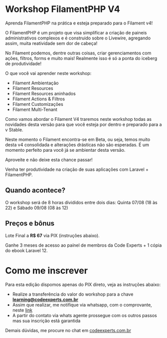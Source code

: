 # Workshop FilamentPHP V4

Aprenda FilamentPHP na prática e esteja preparado para o Filament v4!

O FilamentPHP é um projeto que visa simplificar a criação de paineis administrativos complexos e é construido
sobre o Livewire, agregando assim, muita reatividade sem dor de cabeça!

No Filament podemos, dentre outras coisas, criar gerenciamentos com ações, filtros, forms e muito mais! Realmente isso é só a ponta do iceberg de produtividade!

O que você vai aprender neste workshop:

- Filament Ambientação
- Filament Resources
- Filament Resources aninhados
- Filament Actions & Filtros
- Filament Customizações
- Filament Multi-Tenant

Como vamos abordar o Filament V4 traremos neste workshop todas as novidades desta versão para que você esteja por dentro e preparado para a v Stable.

Neste momento o Filament encontra-se em Beta, ou seja, temos muito desta v4 consolidada e alterações drásticas não são esperadas. É um momento perfeito para você já se ambientar desta versão.

Aproveite e não deixe esta chance passar!

Venha ter produtividade na criação de suas aplicações com Laravel + FilamentPHP.

## Quando acontece?

O workshop será de 8 horas divididos entre dois dias: Quinta 07/08 (18 às 22) e Sábado 09/08 (08 às 12)

## Preços e bônus

Lote Final a **R$ 67** via PIX (instruções abaixo).

Ganhe 3 meses de acesso ao paínel de membros da Code Experts + 1 cópia do ebook Laravel 12.

# Como me inscrever

Para esta edição dispomos apenas do PIX direto, veja as instruções abaixo:

- Realize a transferência do valor do workshop para a chave **learning@codeexperts.com.br**
- Assim que realizar, me notifique via whatsapp, com o comprovante, neste [link](https://bit.ly/40JeFVs)
- A partir do contato via whats agente prossegue com os outros passos mas sua inscrição está garantida

Demais dúvidas, me procure no chat em [codeexperts.com.br](https://codeexperts.com.br)
